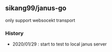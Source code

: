 ## sikang99/janus-go

only support websocekt transport





### History

- 2020/01/29 : start to test to local janus server
